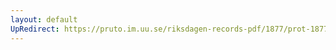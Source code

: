 ```yaml
---
layout: default
UpRedirect: https://pruto.im.uu.se/riksdagen-records-pdf/1877/prot-1877--ak--016/prot-1877--ak--016_012.pdf
---
```

